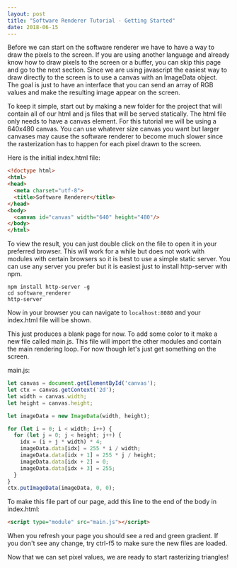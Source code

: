 ```yaml
---
layout: post
title: "Software Renderer Tutorial - Getting Started"
date: 2018-06-15
---
```


Before we can start on the software renderer we have to have a way to draw the pixels to the screen. If you are using another language and already know how to draw pixels to the screen or a buffer, you can skip this page and go to the next section. Since we are using javascript the easiest way to draw directly to the screen is to use a canvas with an ImageData object. The goal is just to have an interface that you can send an array of RGB values and make the resulting image appear on the screen.

To keep it simple, start out by making a new folder for the project that will contain all of our html and js files that will be served statically. The html file only needs to have a canvas element. For this tutorial we will be using a 640x480 canvas. You can use whatever size canvas you want but larger canvases may cause the software renderer to become much slower since the rasterization has to happen for each pixel drawn to the screen.

Here is the initial index.html file:

```html
<!doctype html>
<html>
<head>
  <meta charset="utf-8">
  <title>Software Renderer</title>
</head>
<body>
  <canvas id="canvas" width="640" height="480"/>
</body>
</html>
```

To view the result, you can just double click on the file to open it in your preferred browser. This will work for a while but does not work with modules with certain browsers so it is best to use a simple static server. You can use any server you prefer but it is easiest just to install http-server with npm.

```
npm install http-server -g
cd software_renderer
http-server
```

Now in your browser you can navigate to `localhost:8080` and your index.html file will be shown.

This just produces a blank page for now. To add some color to it make a new file called main.js. This file will import the other modules and contain the main rendering loop. For now though let's just get something on the screen.

main.js:

```javascript
let canvas = document.getElementById('canvas');
let ctx = canvas.getContext('2d');
let width = canvas.width;
let height = canvas.height;

let imageData = new ImageData(width, height);

for (let i = 0; i < width; i++) {
  for (let j = 0; j < height; j++) {
    idx = (i + j * width) * 4;
    imageData.data[idx] = 255 * i / width;
    imageData.data[idx + 1] = 255 * j / height;
    imageData.data[idx + 2] = 0;
    imageData.data[idx + 3] = 255;
  }
}
ctx.putImageData(imageData, 0, 0);
```

To make this file part of our page, add this line to the end of the body in index.html:

```html
<script type="module" src="main.js"></script>
```

When you refresh your page you should see a red and green gradient. If you don't see any change, try ctrl-f5 to make sure the new files are loaded.

<canvas id="canvas" width="320" height="240"></canvas>

Now that we can set pixel values, we are ready to start rasterizing triangles!

<script>
let canvas = document.getElementById('canvas');
let ctx = canvas.getContext('2d');
let width = canvas.width;
let height = canvas.height;

let imageData = new ImageData(width, height);

for (let i = 0; i < width; i++) {
  for (let j = 0; j < height; j++) {
    idx = (i + j * width) * 4;
    imageData.data[idx] = 255 * i / width;
    imageData.data[idx + 1] = 255 * j / height;
    imageData.data[idx + 2] = 0;
    imageData.data[idx + 3] = 255;
  }
}
ctx.putImageData(imageData, 0, 0);
</script>

